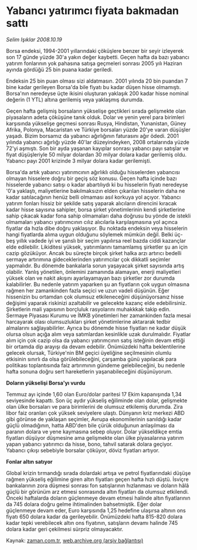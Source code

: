 # Yabancı yatırımcı fiyata bakmadan sattı

*Selim Işıklar 2008.10.19*

<tr><td class="metin" colspan="2" style="padding-top: 20px; padding-left: 5px; padding-right: 10px;">Borsa endeksi, 1994-2001 yıllarındaki çöküşlere benzer bir seyir izleyerek son 17 günde yüzde 30'a yakın değer kaybetti. Geçen hafta da bazı yabancı yatırım fonlarının yok pahasına satışa geçmeleri sonrası 2005 yılı Haziran ayında gördüğü 25 bin puana kadar geriledi.</td></tr><tr><td class="metin" colspan="2" style="padding-top: 20px; padding-left: 5px; padding-right: 10px;"><p> Endeksin 25 bin puan olması sizi aldatmasın. 2001 yılında 20 bin puandan 7 bine kadar gerileyen Borsa'da bile fiyatı bu kadar düşen hisse olmamıştı. Borsa'nın neredeyse üçte ikisini oluşturan yaklaşık 200 kadar hisse nominal değerin (1 YTL) altına gerilemiş veya yaklaşmış durumda. 
<p> Geçen hafta gelişmiş borsaların yükselişe geçtikleri sırada gelişmekte olan piyasaların adeta çöküşüne tanık olduk. Dolar ve yenin yerel para birimleri karşısında yükselişe geçmesi sonrası Rusya, Hindistan, Yunanistan, Güney Afrika, Polonya, Macaristan ve Türkiye borsaları yüzde 20'ye varan düşüşler yaşadı. Bizim borsamız da yabancı ağırlığının faturasını ağır ödedi. 2001 yılında yabancı ağırlığı yüzde 40'lar düzeyindeyken, 2008 ortalarında yüzde 72'yi aşmıştı. Son bir ayda yaşanan kayıplar sonrası yabancı payı satışlar ve fiyat düşüşleriyle 50 milyar dolardan 30 milyar dolara kadar gerilemiş oldu. Yabancı payı 2001 krizinde 3 milyar dolara kadar gerilemişti. 
<p> Borsa'da artık yabancı yatırımcının ağırlıklı olduğu hisselerden yabancısı olmayan hisselere doğru bir geçiş söz konusu. Geçen hafta içinde bazı hisselerde yabancı satışı o kadar abartılıydı ki bu hisselerin fiyatı neredeyse '0'a yaklaştı, maliyetlerine bakılmaksızın elden çıkarılan hisselerin daha ne kadar satılacağının henüz belli olmaması asıl korkuya yol açıyor. Yabancı yatırım fonları hissiz bir şekilde satış yaparak alıcıların direncini kıracak kadar hisse sayısına sahipler, borsa şirket yönetimlerinin kendi şirketlerine sahip çıkacak kadar fona sahip olmamaları daha doğrusu bu yönde de istekli olmamaları yabancı yatırımcının cılız alıcılarla karşılaşmasına yol açınca fiyatlar da hızla dibe doğru yaklaşıyor. Bu noktada endeksin veya hisselerin hangi fiyatlarda alıma uygun olduğunu söylemek mümkün değil. Belki üç-beş yıllık vadede iyi ve şanslı bir seçim yapılırsa reel bazda ciddi kazançlar elde edilebilir. Likiditesi yüksek, yatırımlarını tamamlamış şirketler şu an için cazip gözüküyor. Ancak bu süreçte birçok şirket halka arzı artırıcı bedelli sermaye artırımına gideceklerinden yatırımcılar çok dikkatli seçimler yapmalıdır. Bu dönemde bankalarla sorun yaşayacak şirket sayısında artış olabilir. Yanlış yönetilen, önlemini zamanında alamayan, enerji maliyetleri yüksek olan ve nakit akışını ayarlayamayan bazı şirketler zor durumda kalabilirler. Bu nedenle yatırım yaparken şu an fiyatların çok uygun olmasına rağmen her zamankinden fazla seçici ve uzun vadeli düşünün. Eğer hissenizin bu ortamdan çok olumsuz etkileneceğini düşünüyorsanız hisse değişimi yaparak riskinizi azaltabilir ve gelecekte kazanç elde edebilirsiniz. Şirketlerin mali yapısının borçluluk rasyolarını muhakkkak takip edin. Sermaye Piyasası Kurumu ve İMKB yönetimleri her zamankinden fazla mesai harcayarak olası olumsuzlukları şirket yönetimlerine aktararak tedbir almalarını sağlayabilirler. Ayrıca bu dönemde hisse fiyatları ne kadar düşük olursa olsun açığa alım veya satımlardan kesinlikle uzak durulmalıdır. Fiyatlar alım için çok cazip olsa da yabancı yatırımcının satış isteğinin devam ettiği bir ortamda dip arayışı da devam edebilir. Önümüzdeki hafta beklentilerine gelecek olursak, Türkiye'nin BM geçici üyeliğine seçilmesinin olumlu etkisinin sınırlı da olsa görülebileceğini, çarşamba günü yapılacak para politikası toplantısında faiz artırımının gündeme gelebileceğini, bu nedenle hafta sonuna doğru sert hareketlerin yaşanabileceğini düşünüyorum.
<p><b>Doların yükselişi Borsa'yı vurdu</b>
<p>Temmuz ayı içinde 1,60 olan Euro/dolar paritesi 17 Ekim kapanışında 1,34 seviyesinde kapattı. Son üç aydır yükseliş eğiliminde olan dolar, gelişmekte olan ülke borsaları ve para birimlerini de olumsuz etkilemiş durumda. Zira libor faiz oranları çok yüksek seviyelere ulaştı. Dünyanın kriz merkezi ABD gibi görünse de yaklaşan seçimler, Avrupa ekonomilerinin sanıldığı kadar güçlü olmadığının, hatta ABD'den bile çürük olduğunun anlaşılması da paranın dolara ve yene kaymasına sebep oluyor. Dolar yükseldikçe emtia fiyatları düşüyor düşmesine ama gelişmekte olan ülke piyasalarına yatırım yapan yabancı yatırımcı da hisse, bono, tahvil satarak dolara geçiyor. Yabancı çıkışı sebebiyle borsalar çöküyor, döviz fiyatları artıyor.
<p><b>Fonlar altın satıyor </b>
<p>Global krizin tırmandığı sırada dolardaki artışa ve petrol fiyatlarındaki düşüşe rağmen yükseliş eğilimine giren altın fiyatları geçen hafta hızlı düştü. İsviçre bankalarının zora düşmesi sonrası fon satışlarının hızlanması ve doların hâlâ güçlü bir görünüm arz etmesi sonrasında altın fiyatları da olumsuz etkilendi. Önceki haftalarda doların güçlenmeye devam etmesi halinde altın fiyatlarının da 745 dolara doğru gelme ihtimalinden bahsetmiştik. Eğer dolar güçlenmeye devam eder, Euro karşısında 1,25 hedefine ulaşırsa altının ons fiyatı 650 dolara kadar da gerileyebilir. Önümüzdeki hafta 815-820 dolara kadar tepki verebilecek altın ons fiyatının, satışların devamı halinde 745 dolara kadar geri çekilmesi sürpriz olmayacaktır.<br/></p></p></p></p></p></p></p></td></tr>

Kaynak: [zaman.com.tr](http://zaman.com.tr/yazar.do?yazino=750967), [web.archive.org (arşiv bağlantısı)](http://web.archive.org/web/20081019145705/http://www.zaman.com.tr:80/yazar.do?yazino=750967)
